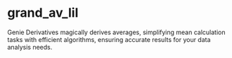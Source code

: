 # grand_av_lil


Genie Derivatives magically derives averages, simplifying mean calculation tasks with efficient algorithms, ensuring accurate results for your data analysis needs.